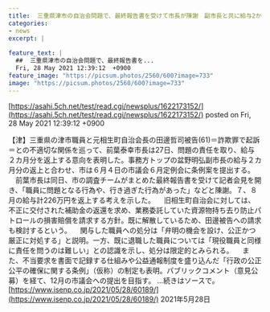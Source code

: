 ```yaml
---
title:  三重県津市の自治会問題で、最終報告書を受けて市長が陳謝　副市長と共に給与2か月分返上  
categories:
- news
excerpt: |
  
feature_text: |
  ##  三重県津市の自治会問題で、最終報告書を...
  Fri, 28 May 2021 12:39:12  +0900
feature_image: "https://picsum.photos/2560/600?image=733"
image: "https://picsum.photos/2560/600?image=733"
---
```


[https://asahi.5ch.net/test/read.cgi/newsplus/1622173152/](https://asahi.5ch.net/test/read.cgi/newsplus/1622173152/)
posted on Fri, 28 May 2021 12:39:12  +0900

<!--more-->

【津】三重県の津市職員と元相生町自治会長の田邊哲司被告(61)＝詐欺罪で起訴＝との不適切な関係を巡って、前葉泰幸市長は27日、問題の責任を取り、給与２カ月分を返上する意向を表明した。事務方トップの盆野明弘副市長の給与２カ月分の返上と合わせ、市は６月４日の市議会６月定例会に条例案を提出する。 　前葉市長は同日、市の調査チームがまとめた最終報告書を受けて記者会見を開き、「職員に問題となる行為や、行き過ぎた行為があった」などと陳謝。７、８月の給与計226万円を返上する考えを示した。 　旧相生町自治会に対しては、不正に交付された補助金の返還を求め、業務委託していた資源物持ち去り防止パトロールの損害賠償を請求する方針。既に解散しているため、田邊被告への請求も検討するという。 　関与した職員への処分は「弁明の機会を設け、公正かつ厳正に対処する」と説明。一方、既に退職した職員については「現役職員と同様に責任を問うのは難しい」との認識を示し、処分は限定的とみられる。 　また、不当要求を書面で記録する仕組みや公益通報制度を盛り込んだ「行政の公正公平の確保に関する条例」（仮称）の制定も表明。パブリックコメント（意見公募）を経て、12月の市議会への提出を目指す。 …続きはソースで。 [https://www.isenp.co.jp/2021/05/28/60189/](https://www.isenp.co.jp/2021/05/28/60189/) 2021年5月28日
